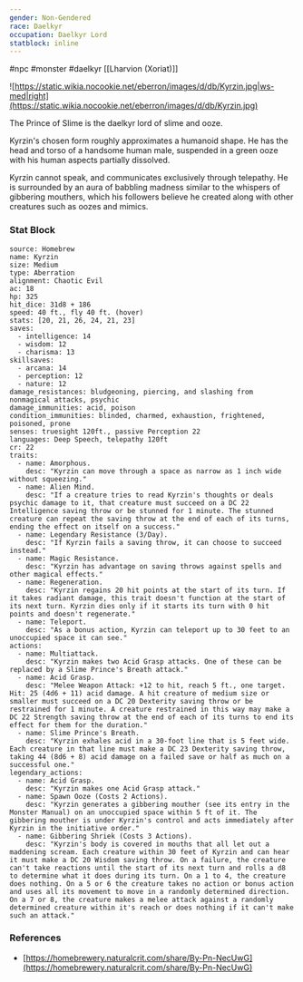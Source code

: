 ```yaml
---
gender: Non-Gendered
race: Daelkyr
occupation: Daelkyr Lord
statblock: inline
---
```

 #npc #monster #daelkyr [[Lharvion (Xoriat)]]

![https://static.wikia.nocookie.net/eberron/images/d/db/Kyrzin.jpg|ws-med|right](https://static.wikia.nocookie.net/eberron/images/d/db/Kyrzin.jpg)

The Prince of Slime is the daelkyr lord of slime and ooze.

Kyrzin's chosen form roughly approximates a humanoid shape. He has the head and torso of a handsome human male, suspended in a green ooze with his human aspects partially dissolved.

Kyrzin cannot speak, and communicates exclusively through telepathy. He is surrounded by an aura of babbling madness similar to the whispers of gibbering mouthers, which his followers believe he created along with other creatures such as oozes and mimics.

### Stat Block

```statblock
source: Homebrew
name: Kyrzin
size: Medium
type: Aberration
alignment: Chaotic Evil
ac: 18
hp: 325
hit_dice: 31d8 + 186
speed: 40 ft., fly 40 ft. (hover)
stats: [20, 21, 26, 24, 21, 23]
saves:
  - intelligence: 14
  - wisdom: 12
  - charisma: 13
skillsaves:
  - arcana: 14
  - perception: 12
  - nature: 12
damage_resistances: bludgeoning, piercing, and slashing from nonmagical attacks, psychic
damage_immunities: acid, poison
condition_immunities: blinded, charmed, exhaustion, frightened, poisoned, prone
senses: truesight 120ft., passive Perception 22
languages: Deep Speech, telepathy 120ft
cr: 22
traits:
  - name: Amorphous.
    desc: "Kyrzin can move through a space as narrow as 1 inch wide without squeezing."
  - name: Alien Mind.
    desc: "If a creature tries to read Kyrzin's thoughts or deals psychic damage to it, that creature must succeed on a DC 22 Intelligence saving throw or be stunned for 1 minute. The stunned creature can repeat the saving throw at the end of each of its turns, ending the effect on itself on a success."
  - name: Legendary Resistance (3/Day).
    desc: "If Kyrzin fails a saving throw, it can choose to succeed instead."
  - name: Magic Resistance.
    desc: "Kyrzin has advantage on saving throws against spells and other magical effects."
  - name: Regeneration.
    desc: "Kyrzin regains 20 hit points at the start of its turn. If it takes radiant damage, this trait doesn't function at the start of its next turn. Kyrzin dies only if it starts its turn with 0 hit points and doesn't regenerate."
  - name: Teleport.
    desc: "As a bonus action, Kyrzin can teleport up to 30 feet to an unoccupied space it can see."
actions:
  - name: Multiattack.
    desc: "Kyrzin makes two Acid Grasp attacks. One of these can be replaced by a Slime Prince's Breath attack."
  - name: Acid Grasp.
    desc: "Melee Weapon Attack: +12 to hit, reach 5 ft., one target. Hit: 25 (4d6 + 11) acid damage. A hit creature of medium size or smaller must succeed on a DC 20 Dexterity saving throw or be restrained for 1 minute. A creature restrained in this way may make a DC 22 Strength saving throw at the end of each of its turns to end its effect for them for the duration."
  - name: Slime Prince's Breath.
    desc: "Kyrzin exhales acid in a 30-foot line that is 5 feet wide. Each creature in that line must make a DC 23 Dexterity saving throw, taking 44 (8d6 + 8) acid damage on a failed save or half as much on a successful one."
legendary_actions:
  - name: Acid Grasp.
    desc: "Kyrzin makes one Acid Grasp attack."
  - name: Spawn Ooze (Costs 2 Actions).
    desc: "Kyrzin generates a gibbering mouther (see its entry in the Monster Manual) on an unoccupied space within 5 ft of it. The gibbering mouther is under Kyrzin's control and acts immediately after Kyrzin in the initiative order."
  - name: Gibbering Shriek (Costs 3 Actions).
    desc: "Kyrzin's body is covered in mouths that all let out a maddening scream. Each creature within 30 feet of Kyrzin and can hear it must make a DC 20 Wisdom saving throw. On a failure, the creature can't take reactions until the start of its next turn and rolls a d8 to determine what it does during its turn. On a 1 to 4, the creature does nothing. On a 5 or 6 the creature takes no action or bonus action and uses all its movement to move in a randomly determined direction. On a 7 or 8, the creature makes a melee attack against a randomly determined creature within it's reach or does nothing if it can't make such an attack."
```

### References

* [https://homebrewery.naturalcrit.com/share/By-Pn-NecUwG](https://homebrewery.naturalcrit.com/share/By-Pn-NecUwG)

